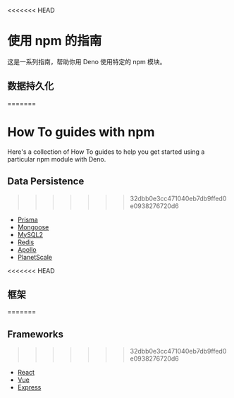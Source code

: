 <<<<<<< HEAD
# 使用 npm 的指南

这是一系列指南，帮助你用 Deno 使用特定的 npm 模块。

## 数据持久化
=======
# How To guides with npm

Here's a collection of How To guides to help you get started using a particular
npm module with Deno.

## Data Persistence
>>>>>>> 32dbb0e3cc471040eb7db9ffed0e0938276720d6

- [Prisma](how_to_with_npm/prisma.md)
- [Mongoose](how_to_with_npm/mongoose.md)
- [MySQL2](how_to_with_npm/mysql2.md)
- [Redis](how_to_with_npm/redis.md)
- [Apollo](how_to_with_npm/apollo.md)
- [PlanetScale](how_to_with_npm/planetscale.md)

<<<<<<< HEAD
## 框架
=======
## Frameworks
>>>>>>> 32dbb0e3cc471040eb7db9ffed0e0938276720d6

- [React](how_to_with_npm/react.md)
- [Vue](how_to_with_npm/vue.md)
- [Express](how_to_with_npm/express.md)
